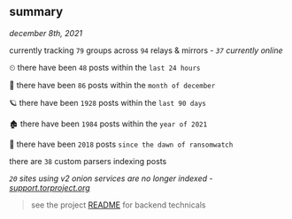 
## summary
_december 8th, 2021_

currently tracking `79` groups across `94` relays & mirrors - _`37` currently online_

⏲ there have been `48` posts within the `last 24 hours`

🦈 there have been `86` posts within the `month of december`

🪐 there have been `1928` posts within the `last 90 days`

🏚 there have been `1984` posts within the `year of 2021`

🦕 there have been `2018` posts `since the dawn of ransomwatch`

there are `38` custom parsers indexing posts

_`20` sites using v2 onion services are no longer indexed - [support.torproject.org](https://support.torproject.org/onionservices/v2-deprecation/)_

> see the project [README](https://github.com/thetanz/ransomwatch#ransomwatch--) for backend technicals

